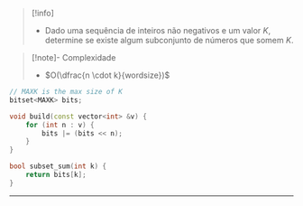 > [!info]
> - Dado uma sequência de inteiros não negativos e um valor $K$, determine se existe algum subconjunto de números que somem $K$.

> [!note]- Complexidade
> - $O(\dfrac{n \cdot k}{wordsize})$

```cpp
// MAXK is the max size of K
bitset<MAXK> bits;

void build(const vector<int> &v) {
	for (int n : v) {
		bits |= (bits << n);
	}
}

bool subset_sum(int k) {
	return bits[k];
}
```

---
